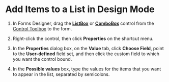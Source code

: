 
# Add Items to a List in Design Mode

1. In Forms Designer, drag the  **[ListBox](f56ba480-f8fe-6d12-265e-3b0a9838af97.md)** or **[ComboBox](31e7c1de-ee4e-b3d9-4579-7fc6b215bad3.md)** control from the [Control Toolbox](f9ef4ea1-a403-040a-e162-1bcf263a027f.md) to the form.
    
2. Right-click the control, then click  **Properties** on the shortcut menu.
    
3. In the  **Properties** dialog box, on the **Value** tab, click **Choose Field**, point to the  **User-defined** field set, and then click the custom field to which you want the control bound.
    
4. In the  **Possible values** box, type the values for the items that you want to appear in the list, separated by semicolons.
    
